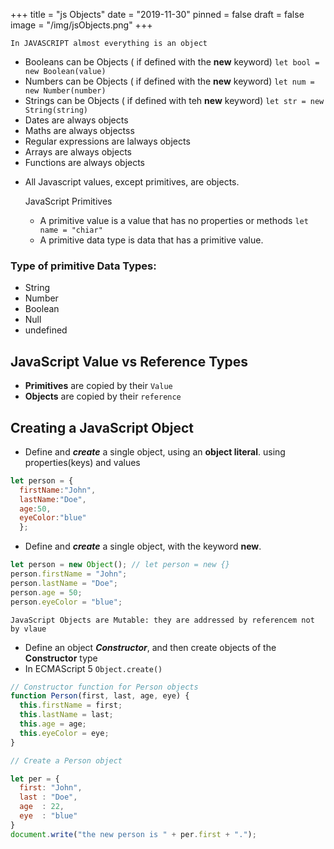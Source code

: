 +++
title = "js Objects"
date = "2019-11-30"
pinned = false 
draft = false
image = "/img/jsObjects.png"
+++
<!-- OOP 
is a programming paradigm or a style of programming that is centered arround objects rather than functions
- What are the four core concepts in OOP?
1- Encapsulation: 
2- Abstructions
3- Inheritence
4- Polymorphism

properties are used to hold values
fnctions or methods are used to define some logics
Use object literals {} instead of new Object().

Use string literals "" instead of new String().

Use number literals 12345 instead of new Number().

Use boolean literals true / false instead of new Boolean().

Use array literals [] instead of new Array().

Use pattern literals /()/ instead of new RegExp().

Use function expressions () {} instead of new Function().
var x1 = {};            // new object
var x2 = "";            // new primitive string
var x3 = 0;             // new primitive number
var x4 = false;         // new primitive boolean
var x5 = [];            // new array object
var x6 = /()/           // new regexp object
var x7 = function(){};  // new function object
 -->
    In JAVASCRIPT almost everything is an object
- Booleans can be Objects ( if defined with the **new** keyword) `let bool = new Boolean(value) `
- Numbers can be Objects ( if defined with the **new** keyword) `let num = new Number(number)`
- Strings can be Objects ( if defined with teh **new** keyword) `let str = new String(string)`
- Dates are always objects
- Maths are always objectss
- Regular expressions are lalways objects
- Arrays are always objects
- Functions are always objects
* All Javascript values, except primitives, are objects.

    JavaScript Primitives
  - A primitive value is a value that has no properties or methods `let name = "chiar" `
  - A primitive data type is data that has a primitive value.

### Type of primitive Data Types:
* String
* Number
* Boolean 
* Null 
* undefined

## JavaScript Value vs Reference Types
- **Primitives** are copied by their `Value`
- **Objects** are copied by their `reference`

## Creating a JavaScript Object

* Define and ***create*** a single object, using an **object literal**.
  using properties(keys) and values
```js
let person = {
  firstName:"John",
  lastName:"Doe", 
  age:50, 
  eyeColor:"blue"
  };
```

* Define and ***create*** a single object, with the keyword **new**.
```js
let person = new Object(); // let person = new {}
person.firstName = "John";
person.lastName = "Doe";
person.age = 50;
person.eyeColor = "blue";
```
    JavaScript Objects are Mutable: they are addressed by referencem not by vlaue
* Define an object ***Constructor***, and then create objects of the **Constructor** type
* In ECMAScript 5 `Object.create()` 

```js
// Constructor function for Person objects
function Person(first, last, age, eye) {
  this.firstName = first;
  this.lastName = last;
  this.age = age;
  this.eyeColor = eye;
}

// Create a Person object

let per = {
  first: "John",
  last : "Doe",
  age  : 22,
  eye  : "blue"
}
document.write("the new person is " + per.first + ".");
```